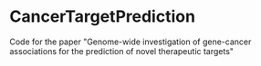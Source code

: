 # CancerTargetPrediction
Code for the paper "Genome-wide investigation of gene-cancer associations for the prediction of novel therapeutic targets"
